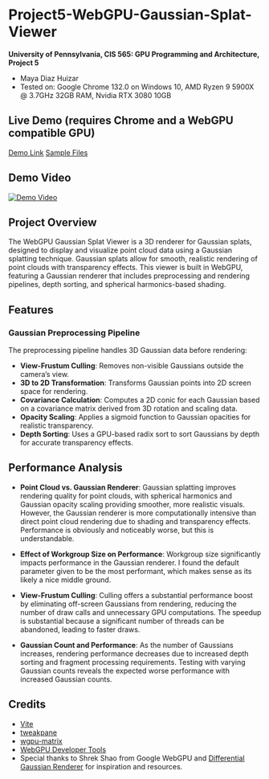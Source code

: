# Project5-WebGPU-Gaussian-Splat-Viewer

**University of Pennsylvania, CIS 565: GPU Programming and Architecture, Project 5**

* Maya Diaz Huizar
* Tested on: Google Chrome 132.0 on Windows 10, AMD Ryzen 9 5900X @ 3.7GHz 32GB RAM, Nvidia RTX 3080 10GB 

## Live Demo (requires Chrome and a WebGPU compatible GPU)
[Demo Link](https://aorus1.github.io/Project5-WebGPU-Gaussian-Splat-Viewer/)
[Sample Files](https://drive.google.com/drive/folders/1rwtArEbj7GfjMeK6mD3a4QN6ZFLKQoBB?usp=sharing)

## Demo Video

[![Demo Video]()](images/demo.mp4)

## Project Overview

The WebGPU Gaussian Splat Viewer is a 3D renderer for Gaussian splats, designed to display and visualize point cloud data using a Gaussian splatting technique. Gaussian splats allow for smooth, realistic rendering of point clouds with transparency effects. This viewer is built in WebGPU, featuring a Gaussian renderer that includes preprocessing and rendering pipelines, depth sorting, and spherical harmonics-based shading.

## Features

### Gaussian Preprocessing Pipeline
The preprocessing pipeline handles 3D Gaussian data before rendering:
- **View-Frustum Culling**: Removes non-visible Gaussians outside the camera’s view.
- **3D to 2D Transformation**: Transforms Gaussian points into 2D screen space for rendering.
- **Covariance Calculation**: Computes a 2D conic for each Gaussian based on a covariance matrix derived from 3D rotation and scaling data.
- **Opacity Scaling**: Applies a sigmoid function to Gaussian opacities for realistic transparency.
- **Depth Sorting**: Uses a GPU-based radix sort to sort Gaussians by depth for accurate transparency effects.

## Performance Analysis
- **Point Cloud vs. Gaussian Renderer**: Gaussian splatting improves rendering quality for point clouds, with spherical harmonics and Gaussian opacity scaling providing smoother, more realistic visuals. However, the Gaussian renderer is more computationally intensive than direct point cloud rendering due to shading and transparency effects. Performance is obviously and noticeably worse, but this is understandable.
  
- **Effect of Workgroup Size on Performance**: Workgroup size significantly impacts performance in the Gaussian renderer. I found the default parameter given to be the most performant, which makes sense as its likely a nice middle ground. 

- **View-Frustum Culling**: Culling offers a substantial performance boost by eliminating off-screen Gaussians from rendering, reducing the number of draw calls and unnecessary GPU computations. The speedup is substantial because a significant number of threads can be abandoned, leading to faster draws. 

- **Gaussian Count and Performance**: As the number of Gaussians increases, rendering performance decreases due to increased depth sorting and fragment processing requirements. Testing with varying Gaussian counts reveals the expected worse performance with increased Gaussian counts. 

## Credits
- [Vite](https://vitejs.dev/)
- [tweakpane](https://cocopon.github.io/tweakpane/)
- [wgpu-matrix](https://github.com/greggman/wgpu-matrix)
- [WebGPU Developer Tools](https://chrome.google.com/webstore/detail/webgpu-developer-tools/)
- Special thanks to Shrek Shao from Google WebGPU and [Differential Gaussian Renderer](https://github.com/graphdeco-inria/diff-gaussian-rasterization) for inspiration and resources.
